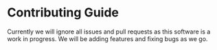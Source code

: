 # Contributing Guide

Currently we will ignore all issues and pull requests as this software is a work in progress. We will be adding features and fixing bugs as we go.
